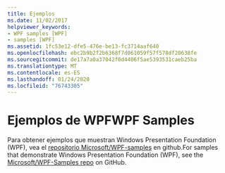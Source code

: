 ```yaml
---
title: Ejemplos
ms.date: 11/02/2017
helpviewer_keywords:
- WPF samples [WPF]
- samples [WPF]
ms.assetid: 1fc53e12-dfe5-476e-be13-fc3714aaf640
ms.openlocfilehash: ebc2b9b2f2b6368f7d061059f57f578df20638fe
ms.sourcegitcommit: de17a7a0a37042f0d4406f5ae5393531caeb25ba
ms.translationtype: MT
ms.contentlocale: es-ES
ms.lasthandoff: 01/24/2020
ms.locfileid: "76743305"
---
```

# <a name="wpf-samples"></a><span data-ttu-id="f8369-102">Ejemplos de WPF</span><span class="sxs-lookup"><span data-stu-id="f8369-102">WPF Samples</span></span>

<span data-ttu-id="f8369-103">Para obtener ejemplos que muestran Windows Presentation Foundation (WPF), vea el [repositorio Microsoft/WPF-samples](https://github.com/Microsoft/WPF-Samples) en github.</span><span class="sxs-lookup"><span data-stu-id="f8369-103">For samples that demonstrate Windows Presentation Foundation (WPF), see the [Microsoft/WPF-Samples repo](https://github.com/Microsoft/WPF-Samples) on GitHub.</span></span>
